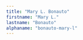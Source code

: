 ```yaml
---
title: "Mary L. Bonauto"
firstname: "Mary L."
lastname: "Bonauto"
alphaname: "bonauto-mary-l"
---
```

